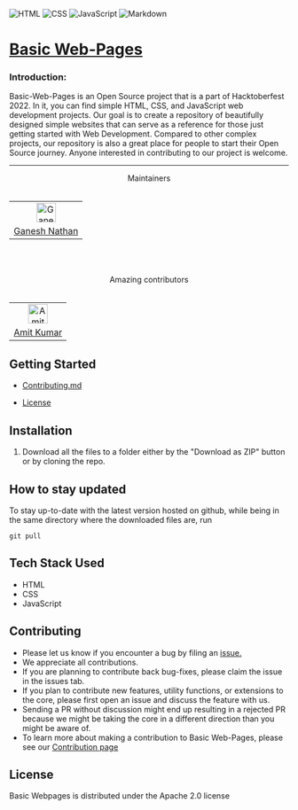
![HTML](https://img.shields.io/badge/html-%23E34F26.svg?style=for-the-badge&logo=html5&logoColor=white)
![CSS](https://img.shields.io/badge/css-%231572B6.svg?style=for-the-badge&logo=css3&logoColor=white)
![JavaScript](https://img.shields.io/badge/javascript-%23323330.svg?style=for-the-badge&logo=javascript&logoColor=%23F7DF1E)
![Markdown](https://img.shields.io/badge/markdown-%23000000.svg?style=for-the-badge&logo=markdown&logoColor=white)

<p align="center">
  <a href="https://github.com/Welf06/Basic-Webpages"></a>
  <a href="https://github.com/Welf06/Basic-Webpages"><h1>Basic Web-Pages </h1></a>
  

### Introduction: <br>
Basic-Web-Pages is an Open Source project that is a part of Hacktoberfest 2022. In it, you can find simple HTML, CSS, and JavaScript web development projects. Our goal is to create a repository of beautifully designed simple websites that can serve as a reference for those just getting started with Web Development. Compared to other complex projects, our repository is also a great place for people to start their Open Source journey. Anyone interested in contributing to our project is welcome.

  <hr>
  <p align="center">
  Maintainers<br><br>
  </p>
  <p align="center">
  <table align='center' rules='none'>
    <tr align='center'>
      <td>
        <a href="https://github.com/Welf06"><img src="https://avatars.githubusercontent.com/u/85446331?v=4" alt="Ganesh Nathan" width="35" height="35"></a> 
      </td>
    </tr>
    <tr> 
      <td>
        <a href="https://github.com/Welf06">Ganesh Nathan</a>
      </td>
    </tr>  
  </table>
  </p>

  <br>
  <br>
</p>
 <p align="center">
  Amazing contributors<br><br>
  </p>
   <table align='center' rules='none'>
    <tr align='center'>
      <td>
         <a href="https://github.com/hackeramitkumar"><img src="https://avatars.githubusercontent.com/hackeramitkumar" alt="Amit Kumar" width="35" height="35"></a> 
      </td> 
  </tr>
  <tr>
     <td>
        <a href="https://github.com/hackeramitkumar">Amit Kumar</a>
      </td> 
  </tr>
  </table>


## Getting Started

- <p><a href="https://github.com/Welf06/Basic-Webpages/blob/main/CONTRIBUTING.md">Contributing.md</a></p>
- <p><a href="https://github.com/Welf06/Basic-Webpages">License</a></p>

## Installation

1. Download all the files to a folder either by the "Download as ZIP" button or by cloning the repo.

## How to stay updated

To stay up-to-date with the latest version hosted on github, while being in the same directory where the downloaded files are, run

```
git pull
```

## Tech Stack Used

- HTML
- CSS
- JavaScript

## Contributing


- Please let us know if you encounter a bug by filing an <a href="https://github.com/Welf06/Basic-Webpages/issues">issue.</a> 
- We appreciate all contributions. 
- If you are planning to contribute back bug-fixes, please claim the issue in the issues tab. 
- If you plan to contribute new features, utility functions, or extensions to the core, please first open an issue and discuss the feature with us. 
- Sending a PR without discussion might end up resulting in a rejected PR because we might be taking the core in a different direction than you might be aware of. 
- To learn more about making a contribution to Basic Web-Pages, please see our <a href="https://github.com/Welf06/Basic-Webpages/blob/main/CONTRIBUTING.md">Contribution page</a>


## License

Basic Webpages is distributed under the Apache 2.0 license
